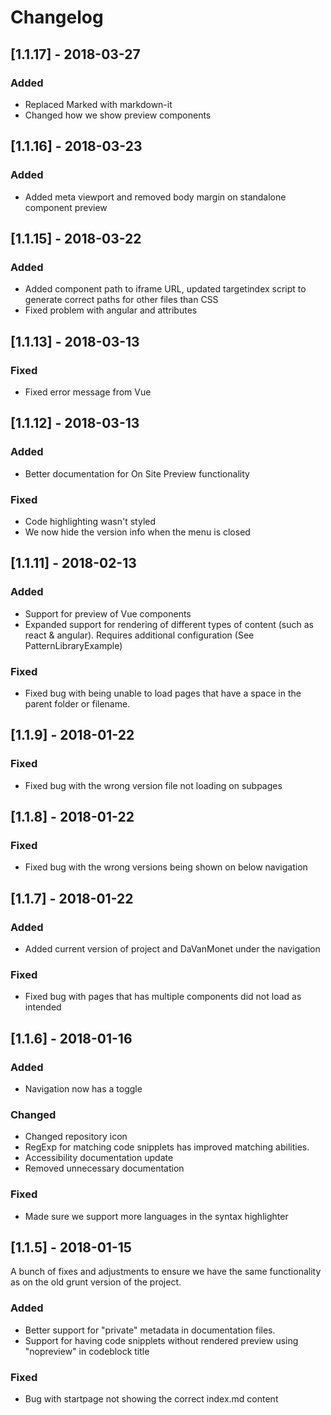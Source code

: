 # Changelog

## [1.1.17] - 2018-03-27
### Added
- Replaced Marked with markdown-it
- Changed how we show preview components

## [1.1.16] - 2018-03-23
### Added
- Added meta viewport and removed body margin on standalone component preview

## [1.1.15] - 2018-03-22
### Added
- Added component path to iframe URL, updated targetindex script to generate correct paths for other files than CSS
- Fixed problem with angular and attributes

## [1.1.13] - 2018-03-13

### Fixed
- Fixed error message from Vue

## [1.1.12] - 2018-03-13

### Added
- Better documentation for On Site Preview functionality

### Fixed
- Code highlighting wasn't styled
- We now hide the version info when the menu is closed


## [1.1.11] - 2018-02-13

### Added
- Support for preview of Vue components
- Expanded support for rendering of different types of content (such as react & angular). Requires additional configuration (See PatternLibraryExample)

### Fixed
- Fixed bug with being unable to load pages that have a space in the parent folder or filename.

## [1.1.9] - 2018-01-22

### Fixed
- Fixed bug with the wrong version file not loading on subpages

## [1.1.8] - 2018-01-22

### Fixed
- Fixed bug with the wrong versions being shown on below navigation

## [1.1.7] - 2018-01-22

### Added
- Added current version of project and DaVanMonet under the navigation

### Fixed
- Fixed bug with pages that has multiple components did not load as intended

## [1.1.6] - 2018-01-16

### Added
- Navigation now has a toggle 

### Changed
- Changed repository icon
- RegExp for matching code snipplets has improved matching abilities.
- Accessibility documentation update
- Removed unnecessary documentation

### Fixed
- Made sure we support more languages in the syntax highlighter


## [1.1.5] - 2018-01-15
A bunch of fixes and adjustments to ensure we have the same functionality as on the old grunt version of the project.

### Added
- Better support for "private" metadata in documentation files.
- Support for having code snipplets without rendered preview using "nopreview" in codeblock title

### Fixed
- Bug with startpage not showing the correct index.md content
